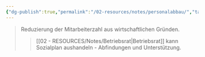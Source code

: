 ```yaml
---
{"dg-publish":true,"permalink":"/02-resources/notes/personalabbau/","tags":["betriebsrat/information","beschäftigung"],"noteIcon":"","updated":"2025-08-28T17:46:01.000+02:00"}
---
```


>Reduzierung der Mitarbeiterzahl aus wirtschaftlichen Gründen.
>>[[02 - RESOURCES/Notes/Betriebsrat\|Betriebsrat]] kann Sozialplan aushandeln - Abfindungen und Unterstützung.